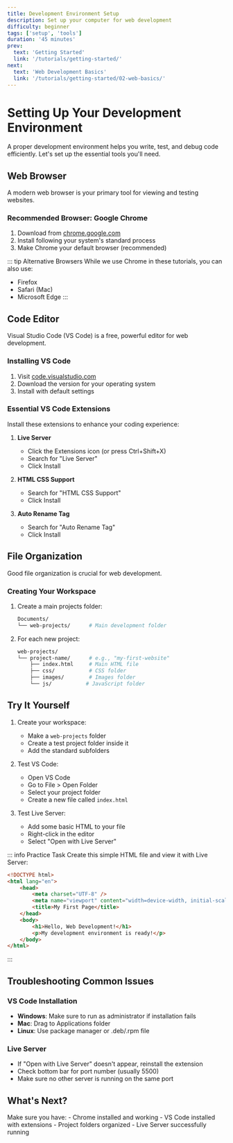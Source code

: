 ```yaml
---
title: Development Environment Setup
description: Set up your computer for web development
difficulty: beginner
tags: ['setup', 'tools']
duration: '45 minutes'
prev:
  text: 'Getting Started'
  link: '/tutorials/getting-started/'
next:
  text: 'Web Development Basics'
  link: '/tutorials/getting-started/02-web-basics/'
---
```


<div class="tutorial-container">  
<h1>Setting Up Your Development Environment</h1>

A proper development environment helps you write, test, and debug code efficiently. Let's set up the essential tools you'll need.

## Web Browser

A modern web browser is your primary tool for viewing and testing websites.

### Recommended Browser: Google Chrome

1. Download from [chrome.google.com](https://www.google.com/chrome/)
2. Install following your system's standard process
3. Make Chrome your default browser (recommended)

::: tip Alternative Browsers
While we use Chrome in these tutorials, you can also use:

- Firefox
- Safari (Mac)
- Microsoft Edge
  :::

## Code Editor

Visual Studio Code (VS Code) is a free, powerful editor for web development.

### Installing VS Code

1. Visit [code.visualstudio.com](https://code.visualstudio.com/)
2. Download the version for your operating system
3. Install with default settings

### Essential VS Code Extensions

Install these extensions to enhance your coding experience:

1. **Live Server**

   - Click the Extensions icon (or press Ctrl+Shift+X)
   - Search for "Live Server"
   - Click Install

2. **HTML CSS Support**

   - Search for "HTML CSS Support"
   - Click Install

3. **Auto Rename Tag**
   - Search for "Auto Rename Tag"
   - Click Install

## File Organization

Good file organization is crucial for web development.

### Creating Your Workspace

1. Create a main projects folder:

   ```bash
   Documents/
   └── web-projects/      # Main development folder
   ```

2. For each new project:
   ```bash
   web-projects/
   └── project-name/      # e.g., "my-first-website"
       ├── index.html     # Main HTML file
       ├── css/           # CSS folder
       ├── images/        # Images folder
       └── js/           # JavaScript folder
   ```

## Try It Yourself

1. Create your workspace:

   - Make a `web-projects` folder
   - Create a test project folder inside it
   - Add the standard subfolders

2. Test VS Code:

   - Open VS Code
   - Go to File > Open Folder
   - Select your project folder
   - Create a new file called `index.html`

3. Test Live Server:
   - Add some basic HTML to your file
   - Right-click in the editor
   - Select "Open with Live Server"

::: info Practice Task
Create this simple HTML file and view it with Live Server:

```html
<!DOCTYPE html>
<html lang="en">
	<head>
		<meta charset="UTF-8" />
		<meta name="viewport" content="width=device-width, initial-scale=1.0" />
		<title>My First Page</title>
	</head>
	<body>
		<h1>Hello, Web Development!</h1>
		<p>My development environment is ready!</p>
	</body>
</html>
```

:::

## Troubleshooting Common Issues

### VS Code Installation

- **Windows**: Make sure to run as administrator if installation fails
- **Mac**: Drag to Applications folder
- **Linux**: Use package manager or .deb/.rpm file

### Live Server

- If "Open with Live Server" doesn't appear, reinstall the extension
- Check bottom bar for port number (usually 5500)
- Make sure no other server is running on the same port

## What's Next?

<div class="highlight-box">
Make sure you have:
- Chrome installed and working
- VS Code installed with extensions
- Project folders organized
- Live Server successfully running
</div>

</div>
